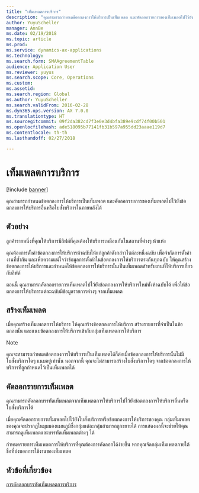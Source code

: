 ```yaml
---
title: "เท็มเพลตการบริการ"
description: "คุณสามารถกำหนดข้อตกลงการให้บริการเป็นเท็มเพลต และคัดลอกรายการของเท็มเพลตไปไว้ยังข้อตกลงการให้บริการอื่นหรือใบสั่งบริการในภายหลังได้"
author: YuyuScheller
manager: AnnBe
ms.date: 02/19/2018
ms.topic: article
ms.prod: 
ms.service: dynamics-ax-applications
ms.technology: 
ms.search.form: SMAAgreementTable
audience: Application User
ms.reviewer: yuyus
ms.search.scope: Core, Operations
ms.custom: 
ms.assetid: 
ms.search.region: Global
ms.author: YuyuScheller
ms.search.validFrom: 2016-02-28
ms.dyn365.ops.version: AX 7.0.0
ms.translationtype: HT
ms.sourcegitcommit: 09f2da382cd7f3e0e3d4bfa389e9cdf74f00b501
ms.openlocfilehash: ade518095b77141fb31b597a955dd23aaae119d7
ms.contentlocale: th-th
ms.lasthandoff: 02/27/2018

---
```


# <a name="service-templates"></a>เท็มเพลตการบริการ

[!include [banner](../includes/banner.md)]

คุณสามารถกำหนดข้อตกลงการให้บริการเป็นเท็มเพลต และคัดลอกรายการของเท็มเพลตไปไว้ยังข้อตกลงการให้บริการอื่นหรือใบสั่งบริการในภายหลังได้

## <a name="example"></a>ตัวอย่าง

ลูกค้ารายหนึ่งที่คุณให้บริการมีลิฟต์ที่คุณต้องให้บริการเหมือนกันในสถานที่ต่างๆ ห้าแห่ง

คุณต้องการตั้งค่าข้อตกลงการให้บริการห้าฉบับให้แก่ลูกค้าดังกล่าวไซต์ละหนึ่งฉบับ 
เพื่อจำกัดการตั้งค่างานที่ซ้ำกัน และเพื่อความแน่ใจว่าข้อมูลการตั้งค่าในข้อตกลงการให้บริการตรงกันทุกฉบับ ให้คุณสร้างข้อตกลงการให้บริการและกำหนดให้ข้อตกลงการให้บริการนั้นเป็นเท็มเพลตสำหรับงานที่ให้บริการเกี่ยวกับลิฟต์

ตอนนี้ คุณสามารถคัดลอกรายการเท็มเพลตไปไว้ยังข้อตกลงการให้บริการใหม่ทั้งห้าฉบับได้ เพื่อให้ข้อตกลงการให้บริการแต่ละฉบับมีข้อมูลรายการต่างๆ จากเท็มเพลต

## <a name="create-a-template"></a>สร้างเท็มเพลต

เมื่อคุณสร้างเท็มเพลตการให้บริการ ให้คุณสร้างข้อตกลงการให้บริการ สร้างรายการที่จำเป็นในข้อตกลงนั้น และแนบข้อตกลงการให้บริการเข้ากับกลุ่มเท็มเพลตการให้บริการ

> [!NOTE]
> คุณจะสามารถกำหนดข้อตกลงการให้บริการเป็นเท็มเพลตได้ก็ต่อเมื่อข้อตกลงการให้บริการนั้นไม่มีใบสั่งบริการใดๆ แนบอยู่เท่านั้น นอกจากนี้ คุณจะไม่สามารถสร้างใบสั่งบริการใดๆ จากข้อตกลงการให้บริการที่ถูกกำหนดไว้เป็นเท็มเพลตได้

## <a name="copy-template-lines"></a>คัดลอกรายการเท็มเพลต

คุณสามารถคัดลอกบรรทัดเท็มเพลตจากเท็มเพลตการให้บริการไปไว้ยังข้อตกลงการให้บริการอื่นหรือใบสั่งบริการได้

เมื่อคุณคัดลอกรายการเท็มเพลตไปไว้ยังใบสั่งบริการหรือข้อตกลงการให้บริการของคุณ กลุ่มเท็มเพลตของคุณจะปรากฏในมุมมองแผนภูมิซึ่งกลุ่มแต่ละกลุ่มสามารถถูกขยายได้ การแสดงผลนี้จะช่วยให้คุณสามารถดูเท็มเพลตและบรรทัดเท็มเพลตต่างๆ ได้

กำหนดรายการเท็มเพลตการให้บริการที่คุณต้องการคัดลอกได้ง่ายขึ้น หากคุณจัดกลุ่มเท็มเพลตภายใต้ชื่อที่บ่งบอกการใช้งานของเท็มเพลต

## <a name="related-topics"></a>หัวข้อที่เกี่ยวข้อง

[การคัดลอกบรรทัดเท็มเพลตการบริการ](copy-service-template-lines.md)

